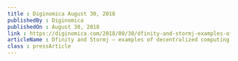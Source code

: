```yaml
---
title : Diginomica August 30, 2018
publishedBy : Diginomica
publishedOn : August 30, 2018
link : https://diginomica.com/2018/08/30/dfinity-and-stormj-examples-of-decentralized-computing/
articleName : Dfinity and Stormj – examples of decentralized computing
class : pressArticle
---
```

